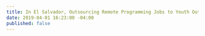 ```yaml
---
title: In El Salvador, Outsourcing Remote Programming Jobs to Youth Outside the Capital
date: 2019-04-01 16:23:00 -04:00
published: false
---
```


